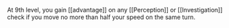At 9th level, you gain [[advantage]] on any [[Perception]] or [[Investigation]] check if you move no more than half your speed on the same turn.